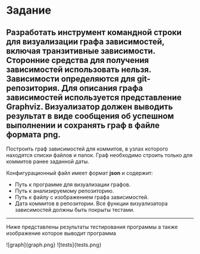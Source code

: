 # Задание
Разработать инструмент командной строки для визуализации графа зависимостей, включая транзитивные зависимости. Сторонние средства для получения зависимостей использовать нельзя.
Зависимости определяются для **git-репозитория**. Для описания графа зависимостей используется представление **Graphviz**. Визуализатор должен выводить результат в виде сообщения об успешном выполнении и сохранять граф в файле формата png.
---
Построить граф зависимостей для коммитов, в узлах которого находятся списки файлов и папок. Граф необходимо строить только для коммитов ранее заданной даты.

Конфигурационный файл имеет формат **json** и содержит:
- Путь к программе для визуализации графов.
- Путь к анализируемому репозиторию.
- Путь к файлу с изображением графа зависимостей.
- Дата коммитов в репозитории.
Все функции визуализатора зависимостей должны быть покрыты тестами.
---
Ниже представлены результаты тестирования программы а также изображение которое выводит программа

![graph]{graph.png}
![tests]{tests.png}